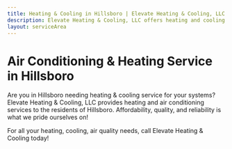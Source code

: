 ```yaml
---
title: Heating & Cooling in Hillsboro | Elevate Heating & Cooling, LLC
description: Elevate Heating & Cooling, LLC offers heating and cooling services in Hillsboro.
layout: serviceArea
---
```


# Air Conditioning & Heating Service in Hillsboro

Are you in Hillsboro needing heating & cooling service for your systems? Elevate Heating & Cooling, LLC provides heating and air conditioning services to the residents of Hillsboro. Affordability, quality, and reliability is what we pride ourselves on!

For all your heating, cooling, air quality needs, call Elevate Heating & Cooling today!